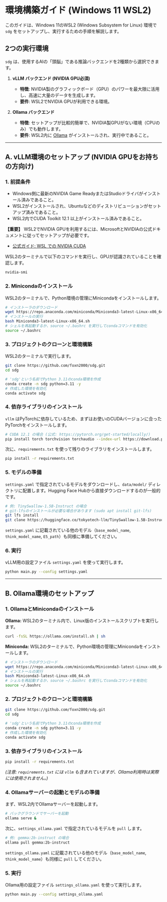 # 環境構築ガイド (Windows 11 WSL2)

このガイドは、Windows 11のWSL2 (Windows Subsystem for Linux) 環境で `sdg` をセットアップし、実行するための手順を解説します。

## 2つの実行環境

`sdg` は、使用するAIの「頭脳」である推論バックエンドを2種類から選択できます。

1.  **vLLM バックエンド (NVIDIA GPU必須)**
    *   **特徴**: NVIDIA製のグラフィックボード（GPU）のパワーを最大限に活用し、高速に大量のデータを生成します。
    *   **要件**: WSL2でNVIDIA GPUが利用できる環境。

2.  **Ollama バックエンド**
    *   **特徴**: セットアップが比較的簡単で、NVIDIA製GPUがない環境（CPUのみ）でも動作します。
    *   **要件**: WSL2内に [Ollama](https://ollama.com/) がインストールされ、実行中であること。

---

## A. vLLM環境のセットアップ (NVIDIA GPUをお持ちの方向け)

### 1. 前提条件

*   Windows側に最新のNVIDIA Game ReadyまたはStudioドライバがインストール済みであること。
*   WSL2がインストールされ、Ubuntuなどのディストリビューションがセットアップ済みであること。
*   WSL2内でCUDA Toolkit 12.1 以上がインストール済みであること。

**【重要】** WSL2でNVIDIA GPUを利用するには、MicrosoftとNVIDIAの公式ドキュメントに従ってセットアップが必要です。
*   [公式ガイド: WSL での NVIDIA CUDA](https://docs.nvidia.com/cuda/wsl-user-guide/index.html)

WSL2のターミナルで以下のコマンドを実行し、GPUが認識されていることを確認します。
```bash
nvidia-smi
```

### 2. Minicondaのインストール

WSL2のターミナルで、Python環境の管理にMinicondaをインストールします。

```bash
# インストーラのダウンロード
wget https://repo.anaconda.com/miniconda/Miniconda3-latest-Linux-x86_64.sh
# インストールの実行
bash Miniconda3-latest-Linux-x86_64.sh
# シェルを再起動するか、source ~/.bashrc を実行してcondaコマンドを有効化
source ~/.bashrc
```

### 3. プロジェクトのクローンと環境構築

WSL2のターミナルで実行します。

```bash
git clone https://github.com/foxn2000/sdg.git
cd sdg

# 'sdg'という名前でPython 3.11のconda環境を作成
conda create -n sdg python=3.11 -y
# 作成した環境を有効化
conda activate sdg
```

### 4. 依存ライブラリのインストール

`vllm` はPyTorchに依存しているため、まずはお使いのCUDAバージョンに合ったPyTorchをインストールします。

```bash
# CUDA 12.1 の場合 (公式: https://pytorch.org/get-started/locally/)
pip install torch torchvision torchaudio --index-url https://download.pytorch.org/whl/cu121
```

次に、`requirements.txt` を使って残りのライブラリをインストールします。

```bash
pip install -r requirements.txt
```

### 5. モデルの準備

`settings.yaml` で指定されているモデルをダウンロードし、`data/model/` ディレクトリに配置します。Hugging Face Hubから直接ダウンロードするのが一般的です。

```bash
# 例: TinySwallow-1.5B-Instruct の場合
# git-lfsのインストールが必要な場合があります (sudo apt install git-lfs)
git lfs install
git clone https://huggingface.co/tokyotech-llm/TinySwallow-1.5B-Instruct ./data/model/TinySwallow-1.5B-Instruct
```
`settings.yaml` に記載されている他のモデル（`base_model_name`, `think_model_name`, `E5_path`）も同様に準備してください。

### 6. 実行

vLLM用の設定ファイル `settings.yaml` を使って実行します。

```bash
python main.py --config settings.yaml
```

---

## B. Ollama環境のセットアップ

### 1. OllamaとMinicondaのインストール

**Ollama:**
WSL2のターミナル内で、Linux版のインストールスクリプトを実行します。
```bash
curl -fsSL https://ollama.com/install.sh | sh
```

**Miniconda:**
WSL2のターミナルで、Python環境の管理にMinicondaをインストールします。
```bash
# インストーラのダウンロード
wget https://repo.anaconda.com/miniconda/Miniconda3-latest-Linux-x86_64.sh
# インストールの実行
bash Miniconda3-latest-Linux-x86_64.sh
# シェルを再起動するか、source ~/.bashrc を実行してcondaコマンドを有効化
source ~/.bashrc
```

### 2. プロジェクトのクローンと環境構築

```bash
git clone https://github.com/foxn2000/sdg.git
cd sdg

# 'sdg'という名前でPython 3.11のconda環境を作成
conda create -n sdg python=3.11 -y
# 作成した環境を有効化
conda activate sdg
```

### 3. 依存ライブラリのインストール

```bash
pip install -r requirements.txt
```
*(注意: `requirements.txt` には `vllm` も含まれていますが、Ollama利用時は実際には使用されません。)*

### 4. Ollamaサーバーの起動とモデルの準備

まず、WSL2内でOllamaサーバーを起動します。

```bash
# バックグラウンドでサーバーを起動
ollama serve &
```

次に、`settings_ollama.yaml` で指定されているモデルを `pull` します。

```bash
# 例: gemma:2b-instruct の場合
ollama pull gemma:2b-instruct
```
`settings_ollama.yaml` に記載されている他のモデル（`base_model_name`, `think_model_name`）も同様に `pull` してください。

### 5. 実行

Ollama用の設定ファイル `settings_ollama.yaml` を使って実行します。

```bash
python main.py --config settings_ollama.yaml
```

